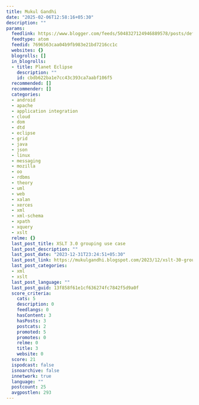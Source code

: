 ```yaml
---
title: Mukul Gandhi
date: "2025-02-06T12:58:16+05:30"
description: ""
params:
  feedlink: https://www.blogger.com/feeds/5048327124946889578/posts/default
  feedtype: atom
  feedid: 7696563caa04b9fb983e21bd7216cc1c
  websites: {}
  blogrolls: []
  in_blogrolls:
  - title: Planet Eclipse
    description: ""
    id: cbdb622ba1e7cc43c393ca7aabf106f5
  recommended: []
  recommender: []
  categories:
  - android
  - apache
  - application integration
  - cloud
  - dom
  - dtd
  - eclipse
  - grid
  - java
  - json
  - linux
  - messaging
  - mozilla
  - oo
  - rdbms
  - theory
  - uml
  - web
  - xalan
  - xerces
  - xml
  - xml-schema
  - xpath
  - xquery
  - xslt
  relme: {}
  last_post_title: XSLT 3.0 grouping use case
  last_post_description: ""
  last_post_date: "2023-12-31T23:24:51+05:30"
  last_post_link: https://mukulgandhi.blogspot.com/2023/12/xslt-30-grouping-use-case.html
  last_post_categories:
  - xml
  - xslt
  last_post_language: ""
  last_post_guid: 13f858f61e1cf636274fc7842f5d9a0f
  score_criteria:
    cats: 5
    description: 0
    feedlangs: 0
    hasContent: 3
    hasPosts: 3
    postcats: 2
    promoted: 5
    promotes: 0
    relme: 0
    title: 3
    website: 0
  score: 21
  ispodcast: false
  isnoarchive: false
  innetwork: true
  language: ""
  postcount: 25
  avgpostlen: 293
---
```

